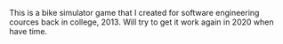 This is a bike simulator game that I created for software engineering cources back in college, 2013.
Will try to get it work again in 2020 when have time.
